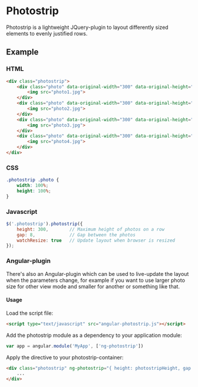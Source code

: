 # Photostrip

Photostrip is a lightweight JQuery-plugin to layout differently sized elements to evenly justified rows.

## Example

### HTML
```html
<div class="photostrip">
	<div class="photo" data-original-width="300" data-original-height="200">
		<img src="photo1.jpg">
	</div>
	<div class="photo" data-original-width="300" data-original-height="200">
		<img src="photo2.jpg">
	</div>
	<div class="photo" data-original-width="300" data-original-height="200">
		<img src="photo3.jpg">
	</div>
	<div class="photo" data-original-width="300" data-original-height="200">
		<img src="photo4.jpg">
	</div>
</div>
```

### CSS
```css
.photostrip .photo {
	width: 100%;
	height: 100%;
}
```

### Javascript
```javascript
$('.photostrip').photostrip({
	height: 300,		// Maximum height of photos on a row
	gap: 8,				// Gap between the photos
	watchResize: true	// Update layout when browser is resized
});
```

### Angular-plugin

There's also an Angular-plugin which can be used to live-update the layout when the parameters change, for example if you want to use larger photo size for other view mode and smaller for another or something like that.

#### Usage

Load the script file:
```html
<script type="text/javascript" src="angular-photostrip.js"></script>
```

Add the photostrip module as a dependency to your application module:
```javascript
var app = angular.module('MyApp', ['ng-photostrip'])
```

Apply the directive to your photostrip-container:
```html
<div class="photostrip" ng-photostrip="{ height: photostripHeight, gap: photostripGap }">
	...
</div>
```